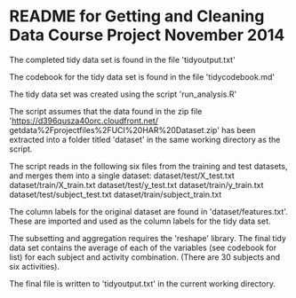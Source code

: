 README for Getting and Cleaning Data Course Project
November 2014
============

The completed tidy data set is found in the file 'tidyoutput.txt'

The codebook for the tidy data set is found in the file 'tidycodebook.md'

The tidy data set was created using the script 'run_analysis.R'  

The script assumes that the data found in the zip file 'https://d396qusza40orc.cloudfront.net/
getdata%2Fprojectfiles%2FUCI%20HAR%20Dataset.zip' has been extracted into a folder titled 
'dataset' in the same working directory as the script.

The script reads in the following six files from the training and test datasets, and merges
them into a single dataset:
dataset/test/X_test.txt
dataset/train/X_train.txt
dataset/test/y_test.txt
dataset/train/y_train.txt
dataset/test/subject_test.txt
dataset/train/subject_train.txt

The column labels for the original dataset are found in 'dataset/features.txt'.  These are 
imported and used as the column labels for the tidy data set.

The subsetting and aggregation requires the 'reshape' library.  The final tidy data set contains the
average of each of the variables (see codebook for list) for each subject and activity combination.
(There are 30 subjects and six activities).

The final file is written to 'tidyoutput.txt' in the current working directory.
